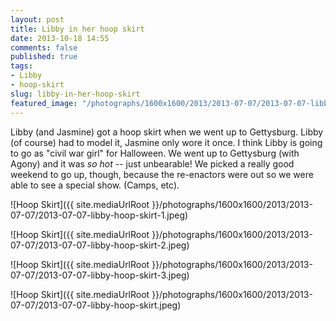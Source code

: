 ```yaml
---
layout: post
title: Libby in her hoop skirt
date: 2013-10-18 14:55
comments: false
published: true
tags:
- Libby
- hoop-skirt
slug: libby-in-her-hoop-skirt
featured_image: "/photographs/1600x1600/2013/2013-07-07/2013-07-07-libby-hoop-skirt-1.jpeg"
---
```

Libby (and Jasmine) got a hoop skirt when we went up to Gettysburg.  Libby (of course) had to model it, Jasmine only wore it once.  I think Libby is going to go as "civil war girl" for Halloween.  We went up to Gettysburg (with Agony) and it was *so hot* -- just unbearable!  We picked a really good weekend to go up, though, because the re-enactors were out so we were able to see a special show.  (Camps, etc).

![Hoop Skirt]({{ site.mediaUrlRoot }}/photographs/1600x1600/2013/2013-07-07/2013-07-07-libby-hoop-skirt-1.jpeg)

![Hoop Skirt]({{ site.mediaUrlRoot }}/photographs/1600x1600/2013/2013-07-07/2013-07-07-libby-hoop-skirt-2.jpeg)

![Hoop Skirt]({{ site.mediaUrlRoot }}/photographs/1600x1600/2013/2013-07-07/2013-07-07-libby-hoop-skirt-3.jpeg)

![Hoop Skirt]({{ site.mediaUrlRoot }}/photographs/1600x1600/2013/2013-07-07/2013-07-07-libby-hoop-skirt.jpeg)
